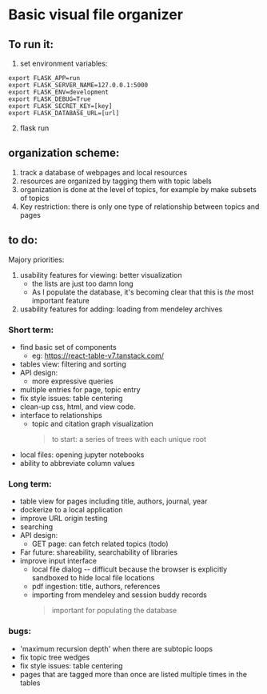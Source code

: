 # Basic visual file organizer

## To run it:
1. set environment variables:
```
export FLASK_APP=run
export FLASK_SERVER_NAME=127.0.0.1:5000
export FLASK_ENV=development
export FLASK_DEBUG=True
export FLASK_SECRET_KEY=[key]
export FLASK_DATABASE_URL=[url]
```
2. flask run


## organization scheme:
1. track a database of webpages and local resources
2. resources are organized by tagging them with topic labels
3. organization is done at the level of topics, for example by make subsets of topics
4. Key restriction: there is only one type of relationship between topics and pages


## to do:
Majory priorities:
1. usability features for viewing: better visualization
    - the lists are just too damn long
    - As I populate the database, it's becoming clear that this is _the_ most important feature
2. usability features for adding: loading from mendeley archives 


### Short term:
- find basic set of components
    * eg: https://react-table-v7.tanstack.com/
- tables view: filtering and sorting
- API design:
    * more expressive queries
- multiple entries for page, topic entry
- fix style issues: table centering
- clean-up css, html, and view code.
- interface to relationships
    * topic and citation graph visualization
        > to start: a series of trees with each unique root
- local files: opening jupyter notebooks
- ability to abbreviate column values


### Long term:
- table view for pages including title, authors, journal, year
- dockerize to a local application
- improve URL origin testing
- searching
- API design:
    * GET page: can fetch related topics (todo)
- Far future: shareability, searchability of libraries
- improve input interface
    * local file dialog -- difficult because the browser is explicitly sandboxed to hide local file locations
    * pdf ingestion: title, authors, references
    * importing from mendeley and session buddy records
        > important for populating the database

### bugs:
- 'maximum recursion depth' when there are subtopic loops
- fix topic tree wedges
- fix style issues: table centering
- pages that are tagged more than once are listed multiple times in the tables



